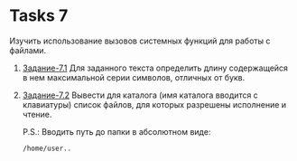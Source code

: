 # Tasks 7

Изучить использование вызовов системных функций для работы с файлами.

1) [Задание-7.1](src/num.cpp) Для заданного текста определить длину содержащейся в нем максимальной серии
   символов, отличных от букв.
2) [Задание-7.2](src/rootChecker.cpp) Вывести для каталога (имя каталога вводится с клавиатуры) список файлов, для
   которых разрешены исполнение и чтение.

   P.S.: Вводить путь до папки в абсолютном виде:

   `/home/user..`
